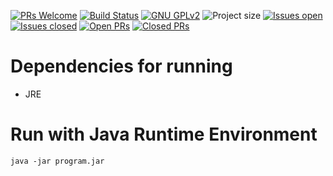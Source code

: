 [![PRs Welcome](https://img.shields.io/badge/PRs-welcome-brightgreen.svg?style=flat-square)](http://makeapullrequest.com) [![Build Status](https://github.com/samthegitguy/password-manager-one/workflows/Java%20Compiler/badge.svg)](https://github.com/samthegitguy/password-manager-one)
[![GNU GPLv2](https://img.shields.io/badge/license-GNU%20General%20Public%20License%20v2.0-brightgreen)](https://github.com/samthegitguy/password-manager-one/blob/master/LICENSE)
![Project size](https://img.shields.io/github/repo-size/samthegitguy/password-manager-one)
[![Issues open](https://github.com/samthegitguy/password-manager-one/issues)](https://github.com/samthegitguy/password-manager-one/issues)
[![Issues closed](https://img.shields.io/github/issues-closed/samthegitguy/password-manager-one)](https://github.com/samthegitguy/password-manager-one/issues?q=is%3Aissue+is%3Aclosed)
[![Open PRs](https://img.shields.io/github/issues-pr/samthegitguy/password-manager-one)](https://github.com/samthegitguy/password-manager-one/pulls)
[![Closed PRs](https://img.shields.io/github/issues-pr-closed/samthegitguy/password-manager-one)](https://github.com/samthegitguy/password-manager-one/pulls?q=is%3Apr+is%3Aclosed)
# Dependencies for running 
* JRE
# Run with Java Runtime Environment
` java -jar program.jar `
